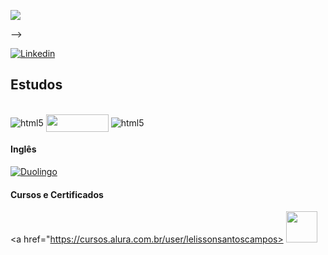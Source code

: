 <!-- Quantidade de commits por linguagem
<!-- Quantidade de commits por linguagem-->
<div>
<p align="left"><img src="https://github-readme-stats.vercel.app/api/top-langs/?username=undevalmeida&layout=compact&langs_count=9&theme=dracula&include_all_commits=true&hide_title=true&hide_border=true&border_radius=20&card_width=750" /></p>
</div>
-->

<!-- Icone do Linkedin-->
[![Linkedin](https://img.shields.io/badge/LinkedIn-0077B5?style=for-the-badge&logo=linkedin&logoColor=white)](https://www.linkedin.com/in/l%C3%A9lisson-campos-1141831bb/)

## Estudos
<div style="display: inline_block"><br/>
  <img align="center" alt="html5" src="https://img.shields.io/badge/Python-14354C?style=for-the-badge&logo=python&logoColor=white" />
  <img align="center" src="https://datascientest.com/es/wp-content/uploads/sites/7/2020/10/power-bi-logo-1.jpg" width="100" height = "28">
  <img align="center" alt="html5" src="https://img.shields.io/badge/Microsoft_Excel-217346?style=for-the-badge&logo=microsoft-excel&logoColor=white" />
</div>

#### Inglês

[![Duolingo](https://img.shields.io/badge/Duolingo-58CC02?style=for-the-badge&logo=Duolingo&logoColor=white)](https://www.duolingo.com/profile/LlissonCam)

#### Cursos e Certificados
<a href="https://cursos.alura.com.br/user/lelissonsantoscampos>
  <img src="https://avatars.githubusercontent.com/u/4975968?s=200&v=4" width="50" height = "50">
</a>
